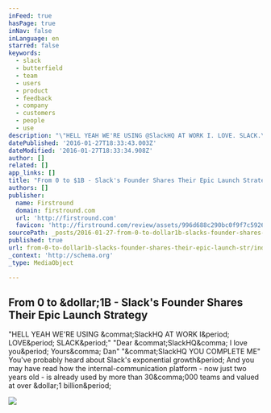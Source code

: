 ```yaml
---
inFeed: true
hasPage: true
inNav: false
inLanguage: en
starred: false
keywords:
  - slack
  - butterfield
  - team
  - users
  - product
  - feedback
  - company
  - customers
  - people
  - use
description: "\"HELL YEAH WE'RE USING @SlackHQ AT WORK I. LOVE. SLACK.\" \"Dear @SlackHQ, I love you. Yours, Dan\" \"@SlackHQ YOU COMPLETE ME\" You've probably heard about Slack's exponential growth. And you may have read how the internal-communication platform - now just two years old - is already used by more than 30,000 teams and valued at over $1 billion."
datePublished: '2016-01-27T18:33:43.003Z'
dateModified: '2016-01-27T18:33:34.908Z'
author: []
related: []
app_links: []
title: "From 0 to $1B - Slack's Founder Shares Their Epic Launch Strategy"
authors: []
publisher:
  name: Firstround
  domain: firstround.com
  url: 'http://firstround.com'
  favicon: 'http://firstround.com/review/assets/996d688c290bc0f9f7c5926320735c5c/images/favicon.ico'
sourcePath: _posts/2016-01-27-from-0-to-dollar1b-slacks-founder-shares-their-epic-launch-str.md
published: true
url: from-0-to-dollar1b-slacks-founder-shares-their-epic-launch-str/index.html
_context: 'http://schema.org'
_type: MediaObject

---
```

<article style=""><h1>From 0 to &amp;dollar;1B - Slack's Founder Shares Their Epic Launch Strategy</h1><p>"HELL YEAH WE'RE USING &amp;commat;SlackHQ AT WORK I&amp;period; LOVE&amp;period; SLACK&amp;period;" "Dear &amp;commat;SlackHQ&amp;comma; I love you&amp;period; Yours&amp;comma; Dan" "&amp;commat;SlackHQ YOU COMPLETE ME" You've probably heard about Slack's exponential growth&amp;period; And you may have read how the internal-communication platform - now just two years old - is already used by more than 30&amp;comma;000 teams and valued at over &amp;dollar;1 billion&amp;period;</p><img src="http://s3.amazonaws.com/marquee-test-akiaisur2rgicbmpehea/OnX6M7ATPuPVXG69tZp0_Stuart-Butterfield_OK.jpg" /></article>
